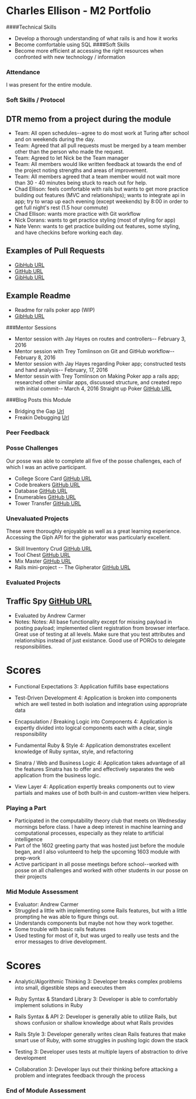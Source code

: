 # Charles Ellison - M2 Portfolio

####Technical Skills
* Develop a thorough understanding of what rails is and how it works
* Become comfortable using SQL
####Soft Skills
* Become more efficient at accessing the right resources when confronted with new technology / information

### Attendance
I was present for the entire module.

### Soft Skills / Protocol
## DTR memo from a project during the module
* Team: All open schedules--agree to do most work at Turing after school and on weekends during the day.
* Team: Agreed that all pull requests must be merged by a team member other than the person who made the request.
* Team: Agreed to let Nick be the Team manager
* Team: All members would like written feedback at towards the end of the project noting strengths and areas of improvement.
* Team: All members agreed that a team member would not wait more than 30 - 40 minutes being stuck to reach out for help.
* Chad Ellison: feels comfortable with rails but wants to get more practice building out features (MVC and relationships); wants to integrate api in app; try to wrap up each evening (except weekends) by 8:00 in order to get full night's rest (1.5 hour commute)
* Chad Ellison: wants more practice with Git workflow
* Nick Dorans: wants to get practice styling (most of styling for app)
* Nate Venn: wants to get practice building out features, some styling, and have checkins before working each day.

## Examples of Pull Requests
* [GibHub URL](https://github.com/chadellison/custo_candy_co/commit/2612826e1cd735387962c018ec475aa608c076e2)
* [GitHub URL](https://github.com/chadellison/custo_candy_co/commit/eb8a460cb1b53f9cf38f21af38e7ff96f6c2e8df)
* [GibHub URL](https://github.com/chadellison/custo_candy_co/commit/ea52137989bd18efcfddfa115114f447d489550c)

## Example Readme
* Readme for rails poker app (WIP)
* [GibHub URL](https://github.com/chadellison/straight_up_poker/blob/master/README.rdoc)

###Mentor Sessions
* Mentor session with Jay Hayes on routes and controllers-- February 3, 2016
* Mentor session with Trey Tomlinson on Git and GitHub workflow-- February 8, 2016
* Mentor session with Jay Hayes regarding Poker app; constructed tests and hand analysis-- February, 17, 2016
* Mentor sessin with Trey Tomlinson on Making Poker app a rails app; researched other similar apps, discussed structure, and created repo with initial commit-- March 4, 2016
Straight up Poker [GitHub URL](https://github.com/chadellison/straight_up_poker)

###Blog Posts this Module
* Bridging the Gap
[Url](http://chadellison.github.io/jekyll/update/2016/01/26/bridging-the-gap.html)
* Freakin Debugging
[Url](http://chadellison.github.io/jekyll/update/2016/02/17/freakin-debugging.html)

### Peer Feedback

### Posse Challenges
Our posse was able to complete all five of the posse challenges, each of which I was an active participant.
* College Score Card [GitHub URL](https://github.com/chadellison/posse_challenges)
* Code breakers [GitHub URL](https://github.com/kay-posse/Codebreakers)
* Database [GitHub URL](https://github.com/kay-posse/people_database/tree/master/people_database)
* Enumerables [GitHub URL](https://github.com/kay-posse/people_database/tree/master/enumerables)
* Tower Transfer [GitHub URL](https://github.com/kay-posse/tower-transfer)

### Unevaluated Projects
These were thoroughly enjoyable as well as a great learning experience. Accessing the Giph API for the gipherator was particularly excellent.
* Skill Inventory Crud [GitHub URL](https://github.com/chadellison/skill-inventory-crud)
* Tool Chest [GitHub URL](https://github.com/chadellison/tool_chest)
* Mix Master [GitHub URL](https://github.com/chadellison/mix_master)
* Rails mini-project -- The Gipherator [GitHub URL](https://github.com/NickyBobby/gipherator)

### Evaluated Projects
## Traffic Spy [GitHub URL](https://github.com/amaxwellblair/rush-hour-skeleton)
* Evaluated by Andrew Carmer
* Notes: Notes: All base functionality except for missing payload in posting payload; implemented client registration from browser interface. Great use of testing at all levels. Make sure that you test attributes and relationships instead of just existance. Good use of POROs to delegate responsibilities.

# Scores
* Functional Expectations
  3: Application fulfills base expectations

* Test-Driven Development
  4: Application is broken into components which are well tested in both isolation and integration using appropriate data

* Encapsulation / Breaking Logic into Components
  4: Application is expertly divided into logical components each with a clear, single responsibility

* Fundamental Ruby & Style
  4: Application demonstrates excellent knowledge of Ruby syntax, style, and refactoring

* Sinatra / Web and Business Logic
  4: Application takes advantage of all the features Sinatra has to offer and effectively separates the web application from the business logic.

* View Layer
  4: Application expertly breaks components out to view partials and makes use of both built-in and custom-written view helpers.

### Playing a Part

  * Participated in the computability theory club that meets on Wednesday mornings before class. I have a deep interest in machine learning and computational processes, especially as they relate to artificial intelligence
  * Part of the 1602 greeting party that was hosted just before the module began, and I also volunteerd to help the upcoming 1603 module with prep-work
  * Active participant in all posse meetings before school--worked with posse on all challenges and worked with other students in our posse on their projects

### Mid Module Assessment
* Evaluator: Andrew Carmer
* Struggled a little with implementing some Rails features, but with a little prompting he was able to figure things out.
* Understands components but maybe not how they work together.
* Some trouble with basic rails features
* Used testing for most of it, but was urged to really use tests and the error messages to drive development.

# Scores
* Analytic/Algorithmic Thinking
  3: Developer breaks complex problems into small, digestible steps and executes them

* Ruby Syntax & Standard Library
  3: Developer is able to comfortably implement solutions in Ruby

* Rails Syntax & API
  2: Developer is generally able to utilize Rails, but shows confusion or shallow knowledge about what Rails provides

* Rails Style
  3: Developer generally writes clean Rails features that make smart use of Ruby, with some struggles in pushing logic down the stack

* Testing
  3: Developer uses tests at multiple layers of abstraction to drive development

* Collaboration
  3: Developer lays out their thinking before attacking a problem and integrates feedback through the process

### End of Module Assessment
